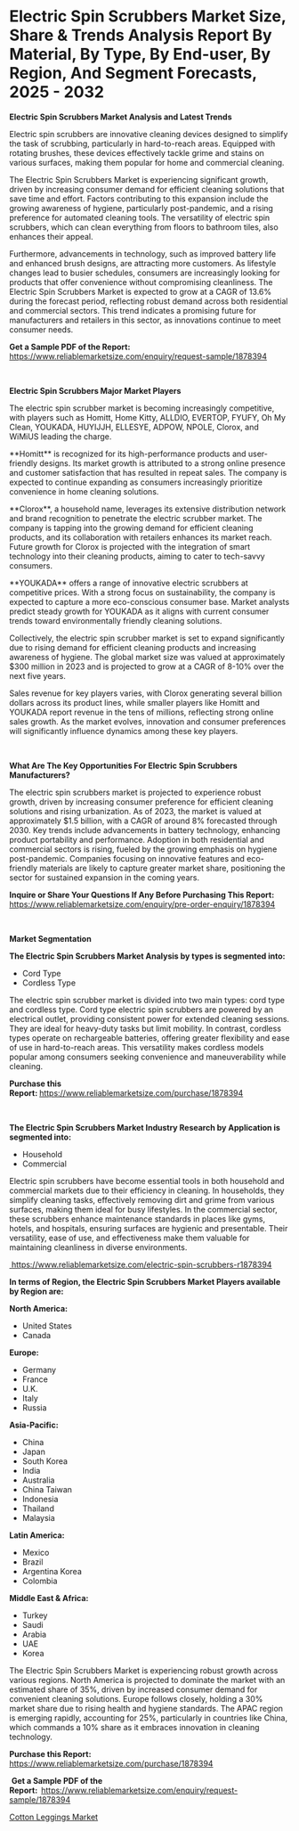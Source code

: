 <p><h1>Electric Spin Scrubbers Market Size, Share & Trends Analysis Report By Material, By Type, By End-user, By Region, And Segment Forecasts, 2025 - 2032</h1></p><p><strong>Electric Spin Scrubbers Market Analysis and Latest Trends</strong></p>
<p><p>Electric spin scrubbers are innovative cleaning devices designed to simplify the task of scrubbing, particularly in hard-to-reach areas. Equipped with rotating brushes, these devices effectively tackle grime and stains on various surfaces, making them popular for home and commercial cleaning.</p><p>The Electric Spin Scrubbers Market is experiencing significant growth, driven by increasing consumer demand for efficient cleaning solutions that save time and effort. Factors contributing to this expansion include the growing awareness of hygiene, particularly post-pandemic, and a rising preference for automated cleaning tools. The versatility of electric spin scrubbers, which can clean everything from floors to bathroom tiles, also enhances their appeal.</p><p>Furthermore, advancements in technology, such as improved battery life and enhanced brush designs, are attracting more customers. As lifestyle changes lead to busier schedules, consumers are increasingly looking for products that offer convenience without compromising cleanliness. The Electric Spin Scrubbers Market is expected to grow at a CAGR of 13.6% during the forecast period, reflecting robust demand across both residential and commercial sectors. This trend indicates a promising future for manufacturers and retailers in this sector, as innovations continue to meet consumer needs.</p></p>
<p><strong>Get a Sample PDF of the Report:&nbsp;</strong> <a href="https://www.reliablemarketsize.com/enquiry/request-sample/1878394?utm_campaign=2186&utm_medium=2&utm_source=Github&utm_content=ia&utm_term=08022025&utm_id=electric-spin-scrubbers">https://www.reliablemarketsize.com/enquiry/request-sample/1878394</a></p>
<p>&nbsp;</p>
<p><strong>Electric Spin Scrubbers Major Market Players</strong></p>
<p><p>The electric spin scrubber market is becoming increasingly competitive, with players such as Homitt, Home Kitty, ALLDIO, EVERTOP, FYUFY, Oh My Clean, YOUKADA, HUYIJJH, ELLESYE, ADPOW, NPOLE, Clorox, and WiMiUS leading the charge.</p><p>**Homitt** is recognized for its high-performance products and user-friendly designs. Its market growth is attributed to a strong online presence and customer satisfaction that has resulted in repeat sales. The company is expected to continue expanding as consumers increasingly prioritize convenience in home cleaning solutions.</p><p>**Clorox**, a household name, leverages its extensive distribution network and brand recognition to penetrate the electric scrubber market. The company is tapping into the growing demand for efficient cleaning products, and its collaboration with retailers enhances its market reach. Future growth for Clorox is projected with the integration of smart technology into their cleaning products, aiming to cater to tech-savvy consumers.</p><p>**YOUKADA** offers a range of innovative electric scrubbers at competitive prices. With a strong focus on sustainability, the company is expected to capture a more eco-conscious consumer base. Market analysts predict steady growth for YOUKADA as it aligns with current consumer trends toward environmentally friendly cleaning solutions.</p><p>Collectively, the electric spin scrubber market is set to expand significantly due to rising demand for efficient cleaning products and increasing awareness of hygiene. The global market size was valued at approximately $300 million in 2023 and is projected to grow at a CAGR of 8-10% over the next five years.</p><p>Sales revenue for key players varies, with Clorox generating several billion dollars across its product lines, while smaller players like Homitt and YOUKADA report revenue in the tens of millions, reflecting strong online sales growth. As the market evolves, innovation and consumer preferences will significantly influence dynamics among these key players.</p></p>
<p>&nbsp;</p>
<p><strong>What Are The Key Opportunities For Electric Spin Scrubbers Manufacturers?</strong></p>
<p><p>The electric spin scrubbers market is projected to experience robust growth, driven by increasing consumer preference for efficient cleaning solutions and rising urbanization. As of 2023, the market is valued at approximately $1.5 billion, with a CAGR of around 8% forecasted through 2030. Key trends include advancements in battery technology, enhancing product portability and performance. Adoption in both residential and commercial sectors is rising, fueled by the growing emphasis on hygiene post-pandemic. Companies focusing on innovative features and eco-friendly materials are likely to capture greater market share, positioning the sector for sustained expansion in the coming years.</p></p>
<p><strong>Inquire or Share Your Questions If Any Before Purchasing This Report:</strong> <a href="https://www.reliablemarketsize.com/enquiry/pre-order-enquiry/1878394?utm_campaign=2186&utm_medium=2&utm_source=Github&utm_content=ia&utm_term=08022025&utm_id=electric-spin-scrubbers">https://www.reliablemarketsize.com/enquiry/pre-order-enquiry/1878394</a></p>
<p>&nbsp;</p>
<p><strong>Market Segmentation</strong></p>
<p><strong>The Electric Spin Scrubbers Market Analysis by types is segmented into:</strong></p>
<p><ul><li>Cord Type</li><li>Cordless Type</li></ul></p>
<p><p>The electric spin scrubber market is divided into two main types: cord type and cordless type. Cord type electric spin scrubbers are powered by an electrical outlet, providing consistent power for extended cleaning sessions. They are ideal for heavy-duty tasks but limit mobility. In contrast, cordless types operate on rechargeable batteries, offering greater flexibility and ease of use in hard-to-reach areas. This versatility makes cordless models popular among consumers seeking convenience and maneuverability while cleaning.</p></p>
<p><strong>Purchase this Report:&nbsp;</strong><a href="https://www.reliablemarketsize.com/purchase/1878394?utm_campaign=2186&utm_medium=2&utm_source=Github&utm_content=ia&utm_term=08022025&utm_id=electric-spin-scrubbers">https://www.reliablemarketsize.com/purchase/1878394</a></p>
<p>&nbsp;</p>
<p><strong>The Electric Spin Scrubbers Market Industry Research by Application is segmented into:</strong></p>
<p><ul><li>Household</li><li>Commercial</li></ul></p>
<p><p>Electric spin scrubbers have become essential tools in both household and commercial markets due to their efficiency in cleaning. In households, they simplify cleaning tasks, effectively removing dirt and grime from various surfaces, making them ideal for busy lifestyles. In the commercial sector, these scrubbers enhance maintenance standards in places like gyms, hotels, and hospitals, ensuring surfaces are hygienic and presentable. Their versatility, ease of use, and effectiveness make them valuable for maintaining cleanliness in diverse environments.</p></p>
<p><a href="https://www.reliablemarketsize.com/electric-spin-scrubbers-r1878394?utm_campaign=2186&utm_medium=2&utm_source=Github&utm_content=ia&utm_term=08022025&utm_id=electric-spin-scrubbers">&nbsp;https://www.reliablemarketsize.com/electric-spin-scrubbers-r1878394</a></p>
<p><strong>In terms of Region, the Electric Spin Scrubbers Market Players available by Region are:</strong></p>
<p>
    <p> <strong> North America: </strong>
        <ul>
            <li>United States</li>
            <li>Canada</li>
        </ul>
        </p> 
    <p> <strong> Europe: </strong>
        <ul>
            <li>Germany</li>
            <li>France</li>
            <li>U.K.</li>
            <li>Italy</li>
            <li>Russia</li>
        </ul>
        </p> 
    <p> <strong> Asia-Pacific: </strong>
        <ul>
            <li>China</li>
            <li>Japan</li>
            <li>South Korea</li>
            <li>India</li>
            <li>Australia</li>
            <li>China Taiwan</li>
            <li>Indonesia</li>
            <li>Thailand</li>
            <li>Malaysia</li>
        </ul>
        </p> 
    <p> <strong> Latin America: </strong>
        <ul>
            <li>Mexico</li>
            <li>Brazil</li>
            <li>Argentina Korea</li>
            <li>Colombia</li>
        </ul>
        </p> 
    <p> <strong> Middle East & Africa: </strong>
        <ul>
            <li>Turkey</li>
            <li>Saudi</li>
            <li>Arabia</li>
            <li>UAE</li>
            <li>Korea</li>
        </ul>
    </p>
    </p>
<p><p>The Electric Spin Scrubbers Market is experiencing robust growth across various regions. North America is projected to dominate the market with an estimated share of 35%, driven by increased consumer demand for convenient cleaning solutions. Europe follows closely, holding a 30% market share due to rising health and hygiene standards. The APAC region is emerging rapidly, accounting for 25%, particularly in countries like China, which commands a 10% share as it embraces innovation in cleaning technology.</p></p>
<p><strong>Purchase this Report: </strong><a href="https://www.reliablemarketsize.com/purchase/1878394?utm_campaign=2186&utm_medium=2&utm_source=Github&utm_content=ia&utm_term=08022025&utm_id=electric-spin-scrubbers">https://www.reliablemarketsize.com/purchase/1878394</a></p>
<p>&nbsp;<strong>Get a Sample PDF of the Report:&nbsp;&nbsp;</strong><a href="https://www.reliablemarketsize.com/enquiry/request-sample/1878394?utm_campaign=2186&utm_medium=2&utm_source=Github&utm_content=ia&utm_term=08022025&utm_id=electric-spin-scrubbers">https://www.reliablemarketsize.com/enquiry/request-sample/1878394</a></p>
<p><strong></strong></p>
<p><p><a href="https://github.com/abbislposival/Market-Research-Report-List-1/blob/main/cotton-leggings-market.md?utm_campaign=2186&utm_medium=2&utm_source=Github&utm_content=ia&utm_term=08022025&utm_id=electric-spin-scrubbers">Cotton Leggings Market</a></p></p>